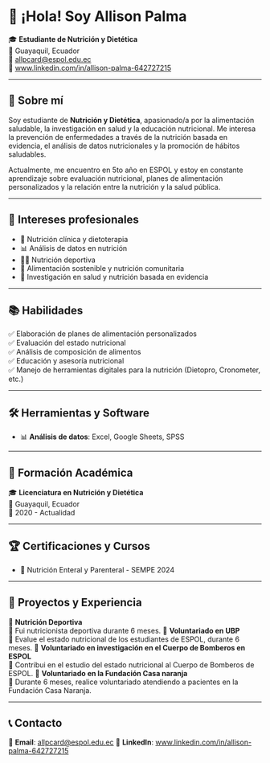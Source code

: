 # 👋 ¡Hola! Soy Allison Palma

🎓 **Estudiante de Nutrición y Dietética**  
📍 Guayaquil, Ecuador  
📧 allpcard@espol.edu.ec  
🔗 www.linkedin.com/in/allison-palma-642727215

---

## 📌 Sobre mí

Soy estudiante de **Nutrición y Dietética**, apasionado/a por la alimentación saludable, la investigación en salud y la educación nutricional. Me interesa la prevención de enfermedades a través de la nutrición basada en evidencia, el análisis de datos nutricionales y la promoción de hábitos saludables.

Actualmente, me encuentro en 5to año  en ESPOL y estoy en constante aprendizaje sobre evaluación nutricional, planes de alimentación personalizados y la relación entre la nutrición y la salud pública.

---

## 🎯 Intereses profesionales

- 🍏 Nutrición clínica y dietoterapia  
- 📊 Análisis de datos en nutrición  
- 🏋️‍♂️ Nutrición deportiva  
- 🌱 Alimentación sostenible y nutrición comunitaria  
- 🔬 Investigación en salud y nutrición basada en evidencia  

---

## 📚 Habilidades

✅ Elaboración de planes de alimentación personalizados  
✅ Evaluación del estado nutricional  
✅ Análisis de composición de alimentos  
✅ Educación y asesoría nutricional  
✅ Manejo de herramientas digitales para la nutrición (Dietopro, Cronometer, etc.)  

---

## 🛠️ Herramientas y Software

- 📊 **Análisis de datos**: Excel, Google Sheets, SPSS  
 

---

## 📖 Formación Académica

🎓 **Licenciatura en Nutrición y Dietética**  
📍 Guayaquil, Ecuador    
📅 2020 - Actualidad

---

## 🏆 Certificaciones y Cursos

- 📜 Nutrición Enteral y Parenteral - SEMPE 2024  
 

---

## 📝 Proyectos y Experiencia

🔹 **Nutrición Deportiva**  
📌 Fui nutricionista deportiva durante 6 meses.
🔹 **Voluntariado en UBP**  
📌 Evalue el estado nutricional de los estudiantes de ESPOL, durante 6 meses.
🔹 **Voluntariado en investigación en el Cuerpo de Bomberos en ESPOL**  
📌 Contribui en el estudio del estado nutricional al Cuerpo de Bomberos de ESPOL.
🔹 **Voluntariado en la Fundación Casa naranja**  
📌 Durante 6 meses, realice voluntariado atendiendo a pacientes en la Fundación Casa Naranja.


---

## 📞 Contacto

📧 **Email**: allpcard@espol.edu.ec 
🔗 **LinkedIn**: www.linkedin.com/in/allison-palma-642727215 

